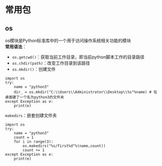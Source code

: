 # 常用包

## os
os模块是Python标准库中的一个用于访问操作系统相关功能的模块  
**常用语法**：  
- `os.getcwd()`：获取当前工作目录，即当前python脚本工作的目录路径
- `os.chdir(path)`：改变工作目录到该路径
- `os.mkdir()`：创建文件
```
import os
try:
    name = "python3"
    dir_ = os.mkdir("C:\\Users\\Administrator\\Desktop\\%s"%name) # 在桌面建了一个名为python3的文件夹
except Exception as e:
    print(e)
```

`makedirs`：嵌套创建文件夹
```
import os
try:
    name = "python3"
    count = 1
    for i in range(3):
        os.makedirs("%s/first%d"%(name,count))
        count += 1
except Exception as e:
    print(e)
```

